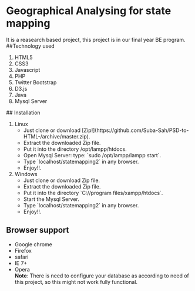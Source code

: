 # Geographical Analysing for state mapping
It is a reasearch based project, this project is in our final year BE program.
##Technology used
<ol>
  <li>HTML5</li>
  <li>CSS3</li>
  <li>Javascript</li>
  <li>PHP</li>
  <li>Twitter Bootstrap</li>
  <li>D3.js</li>
  <li>Java</li>
  <li>Mysql Server</li>
</ol>
## Installation
 <ol>
  <li>Linux 
    <ul>
      <li>Just clone or download [Zip!](https://github.com/Suba-Sah/PSD-to-HTML-/archive/master.zip).</li>
      <li>Extract the downloaded Zip file.</li>
      <li>Put it into the directory /opt/lampp/htdocs.</li>
      <li>Open Mysql Server: type: `sudo /opt/lampp/lampp start`.</li>
      <li>Type `localhost/statemapping2` in any browser.</li>
      <li>Enjoy!!.</li>
    </ul>
  </li>           
  <li>Windows
    <ul>
       <li>Just clone or download Zip file.</li>
       <li>Extract the downloaded Zip file.</li>
       <li>Put it into the directory `C://program files/xampp/htdocs`.</li>
       <li>Start the Mysql Server.</li>
       <li>Type `localhost/statemapping2` in any browser.</li>
       <li>Enjoy!!.</li>
</ul>
</li>
</ol>

## Browser support
 * Google chrome
 * Firefox
 * safari
 * IE 7+
 * Opera<br/>
 <b>Note</b>: There is need to configure your database as according to need of this project, so this might not work fully functional.<br/>
